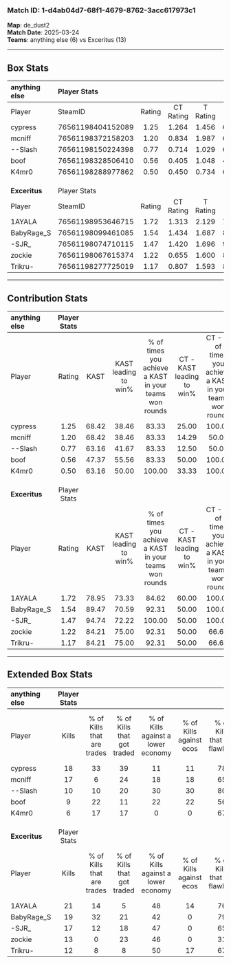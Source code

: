 ### Match ID: 1-d4ab04d7-68f1-4679-8762-3acc617973c1  
**Map**: de_dust2  
**Match Date**: 2025-03-24  
**Teams**: anything else (6) vs Exceritus (13)  

---  

## Box Stats  

| **anything else** | Player Stats      |        |           |          |       |       |       |         |        |      |     |
| :- | :- | :-: | :-: | :-: | :-: | :-: | :-: | :-: | :-: | :-: | :-: |
| Player            | SteamID           | Rating | CT Rating | T Rating | KAST  |  ADR  | Kills | Assists | Deaths | K/D  | HS% |
| cypress           | 76561198404152089 |  1.25  |   1.264   |  1.456   | 68.42 | 91.7  |  18   |    4    |   16   | 1.13 | 44  |
| mcniff            | 76561198372158203 |  1.20  |   0.834   |  1.987   | 68.42 | 93.0  |  17   |    3    |   16   | 1.06 | 23  |
| --Slash           | 76561198150224398 |  0.77  |   0.714   |  1.029   | 63.16 | 69.1  |  10   |    4    |   16   | 0.63 | 60  |
| boof              | 76561198328506410 |  0.56  |   0.405   |  1.048   | 47.37 | 70.2  |   9   |    4    |   18   | 0.50 | 55  |
| K4mr0             | 76561198288977862 |  0.50  |   0.450   |  0.734   | 63.16 | 40.8  |   6   |    4    |   16   | 0.38 | 66  |
|                   |                   |        |           |          |       |       |       |         |        |      |     |
|                   |                   |        |           |          |       |       |       |         |        |      |     |
|                   |                   |        |           |          |       |       |       |         |        |      |     |
| **Exceritus**     | Player Stats      |        |           |          |       |       |       |         |        |      |     |
| Player            | SteamID           | Rating | CT Rating | T Rating | KAST  |  ADR  | Kills | Assists | Deaths | K/D  | HS% |
| 1AYALA            | 76561198953646715 |  1.72  |   1.313   |  2.129   | 78.95 | 116.2 |  21   |    6    |   10   | 2.10 | 57  |
| BabyRage_S        | 76561198099461085 |  1.54  |   1.434   |  1.687   | 89.47 | 86.3  |  19   |    9    |   13   | 1.46 | 36  |
| -SJR_             | 76561198074710115 |  1.47  |   1.420   |  1.696   | 94.74 | 80.4  |  17   |    5    |   12   | 1.42 | 47  |
| zockie            | 76561198067615374 |  1.22  |   0.655   |  1.600   | 84.21 | 92.6  |  13   |   10    |   14   | 0.93 | 69  |
| Trikru-           | 76561198277725019 |  1.17  |   0.807   |  1.593   | 84.21 | 68.1  |  12   |    8    |   11   | 1.09 | 41  |
---  

## Contribution Stats  

| **anything else** | Player Stats |       |                      |                                                        |                           |                                                             |                          |                                                            |
| :- | :-: | :-: | :-: | :-: | :-: | :-: | :-: | :-: |
| Player            |    Rating    | KAST  | KAST leading to win% | % of times you achieve a KAST in your teams won rounds | CT - KAST leading to win% | CT - % of times you achieve a KAST in your teams won rounds | T - KAST leading to win% | T - % of times you achieve a KAST in your teams won rounds |
| cypress           |     1.25     | 68.42 |        38.46         |                         83.33                          |           25.00           |                           100.00                            |          60.00           |                           75.00                            |
| mcniff            |     1.20     | 68.42 |        38.46         |                         83.33                          |           14.29           |                            50.00                            |          66.67           |                           100.00                           |
| --Slash           |     0.77     | 63.16 |        41.67         |                         83.33                          |           12.50           |                            50.00                            |          100.00          |                           100.00                           |
| boof              |     0.56     | 47.37 |        55.56         |                         83.33                          |           50.00           |                           100.00                            |          60.00           |                           75.00                            |
| K4mr0             |     0.50     | 63.16 |        50.00         |                         100.00                         |           33.33           |                           100.00                            |          66.67           |                           100.00                           |
|                   |              |       |                      |                                                        |                           |                                                             |                          |                                                            |
|                   |              |       |                      |                                                        |                           |                                                             |                          |                                                            |
|                   |              |       |                      |                                                        |                           |                                                             |                          |                                                            |
| **Exceritus**     | Player Stats |       |                      |                                                        |                           |                                                             |                          |                                                            |
| Player            |    Rating    | KAST  | KAST leading to win% | % of times you achieve a KAST in your teams won rounds | CT - KAST leading to win% | CT - % of times you achieve a KAST in your teams won rounds | T - KAST leading to win% | T - % of times you achieve a KAST in your teams won rounds |
| 1AYALA            |     1.72     | 78.95 |        73.33         |                         84.62                          |           60.00           |                           100.00                            |          80.00           |                           80.00                            |
| BabyRage_S        |     1.54     | 89.47 |        70.59         |                         92.31                          |           50.00           |                           100.00                            |          81.82           |                           90.00                            |
| -SJR_             |     1.47     | 94.74 |        72.22         |                         100.00                         |           50.00           |                           100.00                            |          83.33           |                           100.00                           |
| zockie            |     1.22     | 84.21 |        75.00         |                         92.31                          |           50.00           |                            66.67                            |          83.33           |                           100.00                           |
| Trikru-           |     1.17     | 84.21 |        75.00         |                         92.31                          |           50.00           |                            66.67                            |          83.33           |                           100.00                           |
---  

## Extended Box Stats  

| **anything else** | Player Stats |                            |                            |                                    |                         |                              |                                 |        |                             |                                     |                          |                               |                            |
| :- | :-: | :-: | :-: | :-: | :-: | :-: | :-: | :-: | :-: | :-: | :-: | :-: | :-: |
| Player            |    Kills     | % of Kills that are trades | % of Kills that got traded | % of Kills against a lower economy | % of Kills against ecos | % of Kills that are flawless | % of Kills that are close duels | Deaths | % of Deaths that get traded | % of Deaths against a lower economy | % of Deaths against ecos | % of Deaths that are flawless | % of Deaths that are close |
| cypress           |      18      |             33             |             39             |                 11                 |           11            |              78              |                0                |   16   |             19              |                  6                  |            6             |              69               |             6              |
| mcniff            |      17      |             6              |             24             |                 18                 |           18            |              65              |                0                |   16   |             13              |                  6                  |            6             |              69               |             6              |
| --Slash           |      10      |             10             |             20             |                 30                 |           30            |              80              |                0                |   16   |             13              |                  0                  |            0             |              63               |             13             |
| boof              |      9       |             22             |             11             |                 22                 |           22            |              56              |               33                |   18   |             17              |                 11                  |            11            |              67               |             6              |
| K4mr0             |      6       |             17             |             17             |                 0                  |            0            |              67              |                0                |   16   |             13              |                 13                  |            13            |              63               |             0              |
|                   |              |                            |                            |                                    |                         |                              |                                 |        |                             |                                     |                          |                               |                            |
|                   |              |                            |                            |                                    |                         |                              |                                 |        |                             |                                     |                          |                               |                            |
|                   |              |                            |                            |                                    |                         |                              |                                 |        |                             |                                     |                          |                               |                            |
| **Exceritus**     | Player Stats |                            |                            |                                    |                         |                              |                                 |        |                             |                                     |                          |                               |                            |
| Player            |    Kills     | % of Kills that are trades | % of Kills that got traded | % of Kills against a lower economy | % of Kills against ecos | % of Kills that are flawless | % of Kills that are close duels | Deaths | % of Deaths that get traded | % of Deaths against a lower economy | % of Deaths against ecos | % of Deaths that are flawless | % of Deaths that are close |
| 1AYALA            |      21      |             14             |             5              |                 48                 |           14            |              76              |                0                |   10   |             40              |                 50                  |            0             |              70               |             10             |
| BabyRage_S        |      19      |             32             |             21             |                 42                 |            0            |              79              |                0                |   13   |             15              |                 38                  |            8             |              77               |             8              |
| -SJR_             |      17      |             12             |             18             |                 47                 |            0            |              65              |                6                |   12   |             33              |                 42                  |            0             |              67               |             0              |
| zockie            |      13      |             0              |             23             |                 46                 |            0            |              31              |               23                |   14   |              7              |                 50                  |            7             |              71               |             7              |
| Trikru-           |      12      |             8              |             8              |                 50                 |           17            |              67              |                8                |   11   |             36              |                 55                  |            0             |              64               |             0              |
